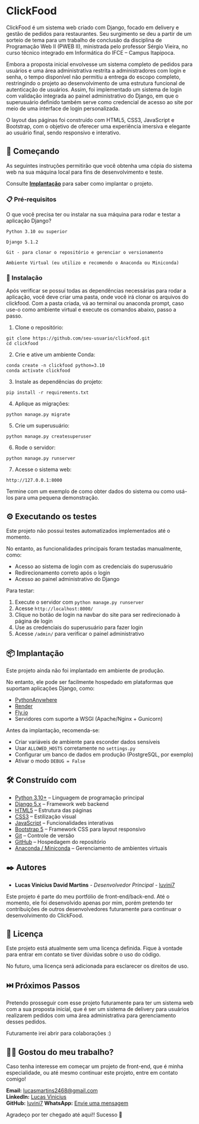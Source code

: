 # ClickFood

ClickFood é um sistema web criado com Django, focado em delivery e gestão de pedidos para restaurantes. Seu surgimento se deu a partir de um sorteio de tema para um trabalho de conclusão da disciplina de Programação Web II (PWEB II), ministrada pelo professor Sérgio Vieira, no curso técnico integrado em Informática do IFCE – Campus Itapipoca.

Embora a proposta inicial envolvesse um sistema completo de pedidos para usuários e uma área administrativa restrita a administradores com login e senha, o tempo disponível não permitiu a entrega do escopo completo, restringindo o projeto ao desenvolvimento de uma estrutura funcional de autenticação de usuários. Assim, foi implementado um sistema de login com validação integrada ao painel administrativo do Django, em que o superusuário definido também serve como credencial de acesso ao site por meio de uma interface de login personalizada.

O layout das páginas foi construído com HTML5, CSS3, JavaScript e Bootstrap, com o objetivo de oferecer uma experiência imersiva e elegante ao usuário final, sendo responsivo e interativo.

## 🚀 Começando 

As seguintes instruções permitirão que você obtenha uma cópia do sistema web na sua máquina local para fins de desenvolvimento e teste.

Consulte **[Implantação](#-implanta%C3%A7%C3%A3o)** para saber como implantar o projeto.

### 📋 Pré-requisitos

O que você precisa ter ou instalar na sua máquina para rodar e testar a aplicação Django?

```
Python 3.10 ou superior
```
```
Django 5.1.2
```
```
Git - para clonar o repositório e gerenciar o versionamento
```
```
Ambiente Virtual (eu utilizo e recomendo o Anaconda ou Miniconda)
```

### 🔧 Instalação

Após verificar se possuí todas as dependências necessárias para rodar a aplicação, você deve criar uma pasta, onde você irá clonar os arquivos do clickfood. Com a pasta criada, vá ao terminal ou anaconda prompt, caso use-o como ambiente virtual e execute os comandos abaixo, passo a passo.

1. Clone o repositório:

```
git clone https://github.com/seu-usuario/clickfood.git
cd clickfood
```

2. Crie e ative um ambiente Conda:

```
conda create -n clickfood python=3.10
conda activate clickfood
```

3. Instale as dependências do projeto:

```
pip install -r requirements.txt
```

4. Aplique as migrações:

```
python manage.py migrate
```

5. Crie um superusuário:

```
python manage.py createsuperuser
```

6. Rode o servidor:

```
python manage.py runserver
```

7. Acesse o sistema web:

```
http://127.0.0.1:8000
```

Termine com um exemplo de como obter dados do sistema ou como usá-los para uma pequena demonstração.

## ⚙️ Executando os testes

Este projeto não possui testes automatizados implementados até o momento.

No entanto, as funcionalidades principais foram testadas manualmente, como:
- Acesso ao sistema de login com as credenciais do superusuário
- Redirecionamento correto após o login
- Acesso ao painel administrativo do Django

Para testar:
1. Execute o servidor com `python manage.py runserver`
2. Acesse `http://localhost:8000/`
3. Clique no botão de login na navbar do site para ser redirecionado à página de login
4. Use as credenciais do superusuário para fazer login
5. Acesse `/admin/` para verificar o painel administrativo

## 📦 Implantação

Este projeto ainda não foi implantado em ambiente de produção.

No entanto, ele pode ser facilmente hospedado em plataformas que suportam aplicações Django, como:
- [PythonAnywhere](https://www.pythonanywhere.com/)
- [Render](https://render.com/)
- [Fly.io](https://fly.io/)
- Servidores com suporte a WSGI (Apache/Nginx + Gunicorn)

Antes da implantação, recomenda-se:
- Criar variáveis de ambiente para esconder dados sensíveis
- Usar `ALLOWED_HOSTS` corretamente no `settings.py`
- Configurar um banco de dados em produção (PostgreSQL, por exemplo)
- Ativar o modo `DEBUG = False`

## 🛠️ Construído com

* [Python 3.10+](https://www.python.org/) – Linguagem de programação principal  
* [Django 5.x](https://www.djangoproject.com/) – Framework web backend  
* [HTML5](https://developer.mozilla.org/pt-BR/docs/Web/HTML) – Estrutura das páginas  
* [CSS3](https://developer.mozilla.org/pt-BR/docs/Web/CSS) – Estilização visual  
* [JavaScript](https://developer.mozilla.org/pt-BR/docs/Web/JavaScript) – Funcionalidades interativas  
* [Bootstrap 5](https://getbootstrap.com/) – Framework CSS para layout responsivo  
* [Git](https://git-scm.com/) – Controle de versão  
* [GitHub](https://github.com/) – Hospedagem do repositório  
* [Anaconda / Miniconda](https://www.anaconda.com/) – Gerenciamento de ambientes virtuais  

## ✒️ Autores

* **Lucas Vinicius David Martins** - *Desenvolvedor Principal* - [luvini7](https://github.com/luvini7)

Este projeto é parte do meu portfólio de front-end/back-end. Até o momento, ele foi desenvolvido apenas por mim, porém pretendo ter contribuições de outros desenvolvedores futuramente para continuar o desenvolvimento do ClickFood.

## 📄 Licença

Este projeto está atualmente sem uma licença definida. Fique à vontade para entrar em contato se tiver dúvidas sobre o uso do código.

No futuro, uma licença será adicionada para esclarecer os direitos de uso.

## ⏭️ Próximos Passos

Pretendo prosseguir com esse projeto futuramente para ter um sistema web com a sua proposta inicial, que é ser um sistema de delivery para usuários realizarem pedidos com uma área administrativa para gerenciamento desses pedidos.

Futuramente irei abrir para colaborações :)

## 🧑‍💻 Gostou do meu trabalho?

Caso tenha interesse em começar um projeto de front-end, que é minha especialidade, ou até mesmo continuar este projeto, entre em contato comigo!

**Email:** [lucasmartins2468@gmail.com](mailto:lucasmartins2468@gmail.com)  
**LinkedIn:** [Lucas Vinicius](https://www.linkedin.com/in/lucasvinicius7)  
**GitHub:** [luvini7](https://github.com/luvini7)
**WhatsApp:** [Envie uma mensagem](https://wa.me/5588988371567)

Agradeço por ter chegado até aqui!! Sucesso 🥂
